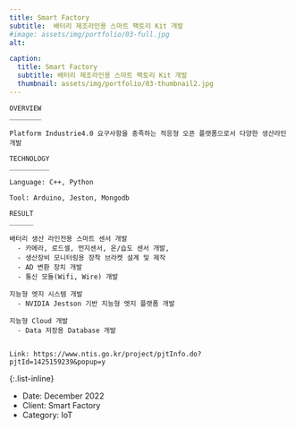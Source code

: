 ```yaml
---
title: Smart Factory
subtitle:  배터리 제조라인용 스마트 팩토리 Kit 개발 
#image: assets/img/portfolio/03-full.jpg
alt: 

caption:
  title: Smart Factory
  subtitle: 배터리 제조라인용 스마트 팩토리 Kit 개발
  thumbnail: assets/img/portfolio/03-thumbnail2.jpg
---
```


    OVERVIEW
    ________

    Platform Industrie4.0 요구사항을 충족하는 적응형 오픈 플랫폼으로서 다양한 생산라인 개발

    TECHNOLOGY​
    __________

    Language: C++​, Python

    Tool: Arduino,​ Jeston, Mongodb
 
    RESULT​
    ______

    배터리 생산 라인전용 스마트 센서 개발
      - 카메라, 로드셀, 먼지센서, 온/습도 센서 개발, 
      - 생산장비 모니터링용 장착 브라켓 설계 및 제작
      - AD 변환 장치 개발
      - 통신 모듈(Wifi, Wire) 개발    

    지능형 엣지 시스템 개발
      - NVIDIA Jestson 기반 지능형 엣지 플랫폼 개발

    지능형 Cloud 개발
      - Data 저장용 Database 개발

          
    Link: https://www.ntis.go.kr/project/pjtInfo.do?pjtId=1425159239&popup=y

{:.list-inline}
- Date: December 2022
- Client: Smart Factory
- Category: IoT

